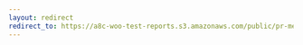 ```yaml
---
layout: redirect
redirect_to: https://a8c-woo-test-reports.s3.amazonaws.com/public/pr-merge/42999/api/index.html
---
```


